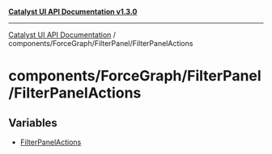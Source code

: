 [**Catalyst UI API Documentation v1.3.0**](../../../../README.md)

---

[Catalyst UI API Documentation](../../../../README.md) / components/ForceGraph/FilterPanel/FilterPanelActions

# components/ForceGraph/FilterPanel/FilterPanelActions

## Variables

- [FilterPanelActions](variables/FilterPanelActions.md)
